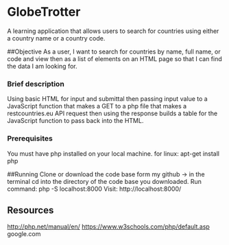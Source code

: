 # GlobeTrotter
A learning application that allows users to search for countries using either a country name or a country code.

##Objective
As a user, I want to search for countries by name, full name, or code and view then as a list of elements on an HTML page so that I can find the data I am looking for.

### Brief description
Using basic HTML for input and submittal then passing input value to a JavaScript function that makes a GET to a php file that makes a restcountries.eu API request then using the response builds a table for the JavaScript function to pass back into the HTML.

### Prerequisites
You must have php installed on your local machine.
for linux: apt-get install php


##Running
Clone or download the code base form my github -> in the terminal cd into the directory of the code base you downloaded.
Run command: php -S localhost:8000
Visit: http://localhost:8000/

## Resources
http://php.net/manual/en/
https://www.w3schools.com/php/default.asp
google.com
